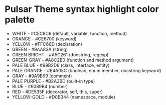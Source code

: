 # Pulsar Theme syntax highlight color palette

* WHITE - #C5C8C6 (default, variable, function, method)
* ORANGE - #CE6700 (keyword)
* YELLOW - #FFC66D (declaration)
* GREEN - #9AA83A (string)
* GREEN BRIGHT - #A5C261 (docstring, regexp)
* GREEN-GRAY - #A8C2B0 (function and method argument)
* PALE BLUE - #99B2D8 (class, interface, entity)
* PALE ORANGE - #E4A05C (boolean, enum member, docstring keyword)
* GRAY - #9A9B99 (comment)
* PALE PURPLE - #B2A3BD (built-in type)
* BLUE - #6089B4 (number)
* RED - #DE535F (decorator, self, this, super)
* YELLOW-GOLD - #D0B344 (namespace, module)

